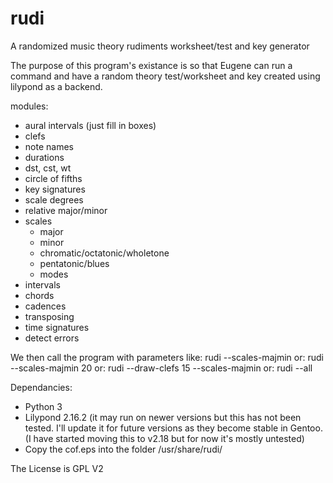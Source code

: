 rudi
====

A randomized music theory rudiments worksheet/test and key generator

The purpose of this program's existance is so that
Eugene can run a command and have a random theory
test/worksheet and key created using lilypond as a backend.

modules:
  * aural intervals (just fill in boxes)
  * clefs
  * note names
  * durations
  * dst, cst, wt
  * circle of fifths
  * key signatures
  * scale degrees
  * relative major/minor
  * scales
    * major
    * minor
    * chromatic/octatonic/wholetone
    * pentatonic/blues
    * modes
  * intervals
  * chords
  * cadences
  * transposing
  * time signatures
  * detect errors

We then call the program with parameters like:
rudi --scales-majmin
or:
rudi --scales-majmin 20
or:
rudi --draw-clefs 15 --scales-majmin
or:
rudi --all

Dependancies:
 * Python 3
 * Lilypond 2.16.2 (it may run on newer versions
    but this has not been tested. I'll update it
    for future versions as they become stable in
    Gentoo. (I have started moving this to v2.18
    but for now it's mostly untested)
 * Copy the cof.eps into the folder /usr/share/rudi/

The License is GPL V2
